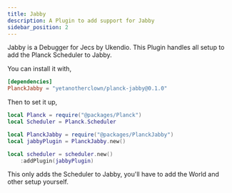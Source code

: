 ```yaml
---
title: Jabby
description: A Plugin to add support for Jabby
sidebar_position: 2
---
```


Jabby is a Debugger for Jecs by Ukendio. This Plugin handles all setup to
add the Planck Scheduler to Jabby.

You can install it with,

```toml
[dependencies]
PlanckJabby = "yetanotherclown/planck-jabby@0.1.0"
```

Then to set it up,

```lua
local Planck = require("@packages/Planck")
local Scheduler = Planck.Scheduler

local PlanckJabby = require("@packages/PlanckJabby")
local jabbyPlugin = PlanckJabby.new()

local scheduler = scheduler.new()
    :addPlugin(jabbyPlugin)
```

This only adds the Scheduler to Jabby, you'll have to add the
World and other setup yourself.